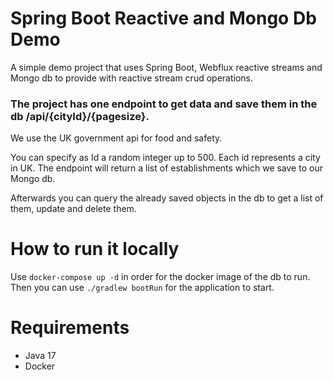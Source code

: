 # Spring Boot Reactive and Mongo Db Demo

A simple demo project that uses Spring Boot, Webflux reactive streams and Mongo db to provide
with reactive stream crud operations.

### The project has one endpoint to get data and save them in the db /api/{cityId}/{pagesize}.

We use the UK government api for food and safety.

You can specify as Id a random integer up to 500. Each id represents a city in UK.
The endpoint will return a list of establishments which we save to our Mongo db.

Afterwards you can query the already saved objects in the db to get a list of them, update and delete them.

# How to run it locally

Use `docker-compose up -d` in order for the docker image of the db to run.
Then you can use `./gradlew bootRun` for the application to start.

# Requirements

- Java 17 
- Docker 